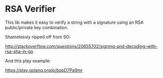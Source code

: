 # RSA Verifier

This lib makes it easy to verify a string with a signature using an RSA public/private key combination.

Shamelessly ripped off from SO:

http://stackoverflow.com/questions/20655702/signing-and-decoding-with-rsa-sha-in-go

And this play example:

https://play.golang.org/p/bzpD7Pa9mr